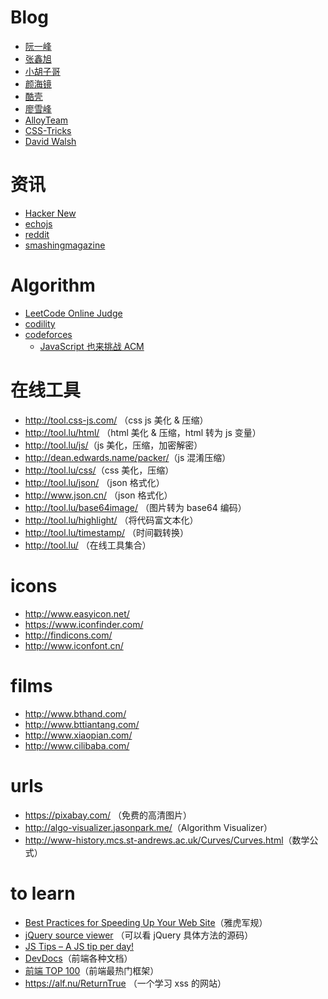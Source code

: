 # Blog

- [阮一峰](http://www.ruanyifeng.com/home.html)
- [张鑫旭](http://www.zhangxinxu.com/wordpress/)
- [小胡子哥](http://www.barretlee.com/)
- [颜海镜](http://yanhaijing.com/)
- [酷壳](http://coolshell.cn/)
- [廖雪峰](http://liaoxuefeng.com/)
- [AlloyTeam](http://www.alloyteam.com/)
- [CSS-Tricks](https://css-tricks.com/)
- [David Walsh](https://davidwalsh.name/)


# 资讯

- [Hacker New](https://news.ycombinator.com/)
- [echojs](http://www.echojs.com/)
- [reddit](https://www.reddit.com/r/javascript)
- [smashingmagazine](https://www.smashingmagazine.com/tag/javascript/)


# Algorithm

- [LeetCode Online Judge](https://leetcode.com/)
- [codility](https://codility.com/)
- [codeforces](http://codeforces.com/)
  - [JavaScript 也来挑战 ACM](http://www.html-js.com/article/Nodejs-abnormal-laboratory-JavaScript-to-challenge-ACM)


# 在线工具

- <http://tool.css-js.com/> （css js 美化 & 压缩）
- <http://tool.lu/html/> （html 美化 & 压缩，html 转为 js 变量）
- <http://tool.lu/js/>（js 美化，压缩，加密解密）
- <http://dean.edwards.name/packer/>（js 混淆压缩）
- <http://tool.lu/css/>（css 美化，压缩）
- <http://tool.lu/json/> （json 格式化）
- <http://www.json.cn/> （json 格式化）
- <http://tool.lu/base64image/> （图片转为 base64 编码）
- <http://tool.lu/highlight/> （将代码富文本化）
- <http://tool.lu/timestamp/> （时间戳转换）
- <http://tool.lu/> （在线工具集合）


# icons

- <http://www.easyicon.net/>
- <https://www.iconfinder.com/>
- <http://findicons.com/>
- <http://www.iconfont.cn/>


# films

- <http://www.bthand.com/>
- <http://www.bttiantang.com/>
- <http://www.xiaopian.com/>
- <http://www.cilibaba.com/>


# urls

- <https://pixabay.com/> （免费的高清图片）
- <http://algo-visualizer.jasonpark.me/>（Algorithm Visualizer）
- <http://www-history.mcs.st-andrews.ac.uk/Curves/Curves.html>（数学公式）


# to learn

- [Best Practices for Speeding Up Your Web Site](https://developer.yahoo.com/performance/rules.html)（雅虎军规）
- [jQuery source viewer](http://james.padolsey.com/jquery/) （可以看 jQuery 具体方法的源码）
- [JS Tips – A JS tip per day!](http://www.jstips.co/zh_CN/)
- [DevDocs](http://devdocs.io/)（前端各种文档）
- [前端 TOP 100](https://www.awesomes.cn/rank)（前端最热门框架）
- <https://alf.nu/ReturnTrue> （一个学习 xss 的网站）